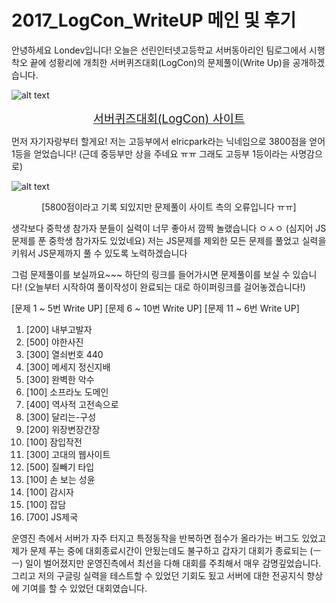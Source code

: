 ﻿# 2017_LogCon_WriteUP 메인 및 후기
안녕하세요 Londev입니다!
오늘은 선린인터넷고등학교 서버동아리인 팀로그에서 시행착오 끝에 성황리에 개최한 서버퀴즈대회(LogCon)의 문제풀이(Write Up)을 공개하겠습니다.

![alt text](http://cfile5.uf.tistory.com/image/99BCB34A5A419AA2271E74)
<p style="text-align: center;"><a href="http://con.teamlog.kr/" target="_blank" class="tx-link"><span style="font-size: 14pt;">서버퀴즈대회(LogCon) 사이트</span></a></p>

먼저 자기자랑부터 할게요!
저는 고등부에서 elricpark라는 닉네임으로 3800점을 얻어 1등을 얻었습니다! (근데 중등부만 상을 주네요 ㅠㅠ 그래도 고등부 1등이라는 사명감으로)

![alt text](http://cfile30.uf.tistory.com/image/990D604A5A419AA41BCAAE)
<p style="text-align: center;">[5800점이라고 기록 되있지만 문제풀이 사이트 측의 오류입니다 ㅠㅠ]<br /></p>


생각보다 중학생 참가자 분들이 실력이 너무 좋아서 깜짝 놀랬습니다 ㅇㅅㅇ (심지어 JS문제를 푼 중학생 참가자도 있었네요)
저는 JS문제를 제외한 모든 문제를 풀었고 실력을 키워서 JS문제까지 풀 수 있도록 노력하겠습니다

그럼 문제풀이를 보실까요~~~
하단의 링크를 들어가시면 문제풀이를 보실 수 있습니다!
(오늘부터 시작하여 풀이작성이 완료되는 대로 하이퍼링크를 걸어놓겠습니다!)

[문제 1 ~ 5번 Write UP]
[문제 6 ~ 10번 Write UP]
[문제 11 ~ 6번 Write UP]

1. [200] 내부고발자
2. [500] 야한사진
3. [300] 열쇠번호 440
4. [300] 메세지 정신지배
5. [300] 완벽한 악수
6. [100] 소프라노 도메인
7. [400] 역사적 고전속으로
8. [300] 달리는-구성
9. [200] 위장변장간장
10. [100] 잠입작전
11. [300] 고대의 웹사이트
12. [500] 질빼기 타입
13. [100] 손 보는 성윤
14. [100] 감시자
15. [100] 잡담
16. [700] JS제국

운영진 측에서 서버가 자주 터지고 특정동작을 반복하면 점수가 올라가는 버그도 있었고 제가 문제 푸는 중에 대회종료시간이 안됬는데도 불구하고 갑자기 대회가 종료되는 (ㅡㅡ) 일이 벌어졌지만 운영진측에서 최선을 다해 대회를 주최해서 매우 감명깊었습니다.
그리고 저의 구글링 실력을 테스트할 수 있었던 기회도 됬고 서버에 대한 전공지식 향상에 기여를 할 수 있었던 대회였습니다.
